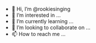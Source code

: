 - 👋 Hi, I’m @rookiesinging
- 👀 I’m interested in ...
- 🌱 I’m currently learning ...
- 💞️ I’m looking to collaborate on ...
- 📫 How to reach me ...

<!---
rookiesinging/rookiesinging is a ✨ special ✨ repository because its `README.md` (this file) appears on your GitHub profile.
You can click the Preview link to take a look at your changes.
--->
